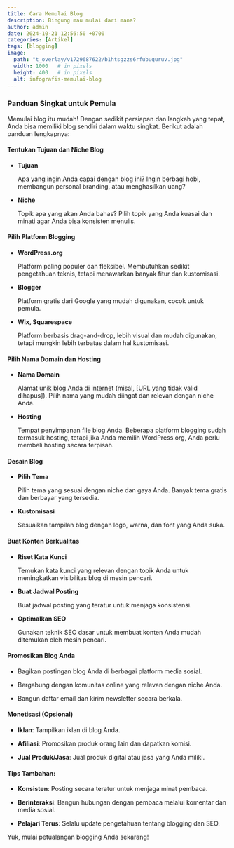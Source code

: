 ```yaml
---
title: Cara Memulai Blog
description: Bingung mau mulai dari mana?
author: admin
date: 2024-10-21 12:56:50 +0700
categories: [Artikel]
tags: [blogging]
image:
  path: "t_overlay/v1729687622/b1htsgzzs6rfubuquruv.jpg"
  width: 1000   # in pixels
  height: 400   # in pixels
  alt: infografis-memulai-blog
---
```



### Panduan Singkat untuk Pemula
    
Memulai blog itu mudah! Dengan sedikit persiapan dan langkah yang tepat, Anda bisa memiliki blog sendiri dalam waktu singkat. Berikut adalah panduan lengkapnya:


#### Tentukan Tujuan dan Niche Blog

- **Tujuan**
  
  Apa yang ingin Anda capai dengan blog ini? Ingin berbagi hobi, membangun personal branding, atau menghasilkan uang?

- **Niche**
  
  Topik apa yang akan Anda bahas? Pilih topik yang Anda kuasai dan minati agar Anda bisa konsisten menulis.


#### Pilih Platform Blogging
- **WordPress.org**
  
  Platform paling populer dan fleksibel. Membutuhkan sedikit pengetahuan teknis, tetapi menawarkan banyak fitur dan kustomisasi.

- **Blogger** 
  
  Platform gratis dari Google yang mudah digunakan, cocok untuk pemula.
   
- **Wix, Squarespace**
  
  Platform berbasis drag-and-drop, lebih visual dan mudah digunakan, tetapi mungkin lebih terbatas dalam hal kustomisasi.


#### Pilih Nama Domain dan Hosting
    
- **Nama Domain**
  
  Alamat unik blog Anda di internet (misal, [URL yang tidak valid dihapus]). Pilih nama yang mudah diingat dan relevan dengan niche Anda.

- **Hosting**
  
  Tempat penyimpanan file blog Anda. Beberapa platform blogging sudah termasuk hosting, tetapi jika Anda memilih WordPress.org, Anda perlu membeli hosting secara terpisah.


#### Desain Blog

- **Pilih Tema**

  Pilih tema yang sesuai dengan niche dan gaya Anda. Banyak tema gratis dan berbayar yang tersedia.

- **Kustomisasi**

  Sesuaikan tampilan blog dengan logo, warna, dan font yang Anda suka.


#### Buat Konten Berkualitas

- **Riset Kata Kunci**

  Temukan kata kunci yang relevan dengan topik Anda untuk meningkatkan visibilitas blog di mesin pencari.

- **Buat Jadwal Posting**

  Buat jadwal posting yang teratur untuk menjaga konsistensi.

- **Optimalkan SEO**

  Gunakan teknik SEO dasar untuk membuat konten Anda mudah ditemukan oleh mesin pencari.


#### Promosikan Blog Anda

- Bagikan postingan blog Anda di berbagai platform media sosial.

- Bergabung dengan komunitas online yang relevan dengan niche Anda.

- Bangun daftar email dan kirim newsletter secara berkala.



#### Monetisasi (Opsional)

- **Iklan**: Tampilkan iklan di blog Anda.

- **Afiliasi**: Promosikan produk orang lain dan dapatkan komisi.

- **Jual Produk/Jasa**: Jual produk digital atau jasa yang Anda miliki.

#### Tips Tambahan:

- **Konsisten**: Posting secara teratur untuk menjaga minat pembaca.

- **Berinteraksi**: Bangun hubungan dengan pembaca melalui komentar dan media sosial.

- **Pelajari Terus**: Selalu update pengetahuan tentang blogging dan SEO.


Yuk, mulai petualangan blogging Anda sekarang!